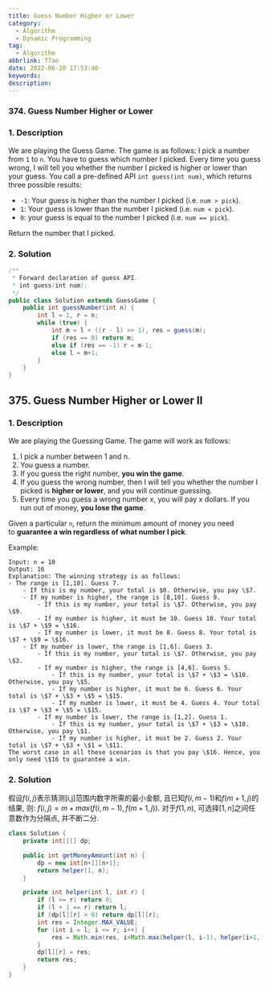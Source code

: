 ```yaml
---
title: Guess Number Higher or Lower
category:
  - Algorithm
  - Dynamic Programming
tag:
  - Algorithm
abbrlink: 77ae
date: 2022-06-20 17:53:40
keywords:
description:
---
```


### 374. Guess Number Higher or Lower
### 1. Description
We are playing the Guess Game. The game is as follows:
I pick a number from `1` to `n`. You have to guess which number I picked.
Every time you guess wrong, I will tell you whether the number I picked is higher or lower than your guess.
You call a pre-defined API `int guess(int num)`, which returns three possible results:
* `-1`: Your guess is higher than the number I picked (i.e. `num > pick`).
* `1`: Your guess is lower than the number I picked (i.e. `num < pick`).
* `0`: your guess is equal to the number I picked (i.e. `num == pick`).

Return the number that I picked.

### 2. Solution
```java
/** 
 * Forward declaration of guess API.
 * int guess(int num);
 */
public class Solution extends GuessGame {
    public int guessNumber(int n) {
        int l = 1, r = n;
        while (true) {
            int m = l + ((r - l) >> 1), res = guess(m);
            if (res == 0) return m;
            else if (res == -1) r = m-1;
            else l = m+1;
        }
    }
}
```


## 375. Guess Number Higher or Lower II
### 1. Description
We are playing the Guessing Game. The game will work as follows:
1. I pick a number between 1 and n.
2. You guess a number.
3. If you guess the right number, **you win the game**.
4. If you guess the wrong number, then I will tell you whether the number I picked is **higher or lower**, and you will continue guessing.
5. Every time you guess a wrong number x, you will pay x dollars. If you run out of money, **you lose the game**.

Given a particular `n`, return the minimum amount of money you need to **guarantee a win regardless of what number I pick**.

Example:
```
Input: n = 10
Output: 16
Explanation: The winning strategy is as follows:
- The range is [1,10]. Guess 7.
    - If this is my number, your total is $0. Otherwise, you pay \$7.
    - If my number is higher, the range is [8,10]. Guess 9.
        - If this is my number, your total is \$7. Otherwise, you pay \$9.
        - If my number is higher, it must be 10. Guess 10. Your total is \$7 + \$9 = \$16.
        - If my number is lower, it must be 8. Guess 8. Your total is \$7 + \$9 = \$16.
    - If my number is lower, the range is [1,6]. Guess 3.
        - If this is my number, your total is \$7. Otherwise, you pay \$3.
        - If my number is higher, the range is [4,6]. Guess 5.
            - If this is my number, your total is \$7 + \$3 = \$10. Otherwise, you pay \$5.
            - If my number is higher, it must be 6. Guess 6. Your total is \$7 + \$3 + \$5 = \$15.
            - If my number is lower, it must be 4. Guess 4. Your total is \$7 + \$3 + \$5 = \$15.
        - If my number is lower, the range is [1,2]. Guess 1.
            - If this is my number, your total is \$7 + \$3 = \$10. Otherwise, you pay \$1.
            - If my number is higher, it must be 2. Guess 2. Your total is \$7 + \$3 + \$1 = \$11.
The worst case in all these scenarios is that you pay \$16. Hence, you only need \$16 to guarantee a win.
```

### 2. Solution
假设$f(i,j)$表示猜测[i,j]范围内数字所需的最小金额, 且已知$f(i,m-1)$和$f(m+1,j)$的结果, 则: $f(i,j) = m + max(f(i,m-1), f(m+1,j))$. 对于$f(1,n)$, 可选择$[1,n]$之间任意数作为分隔点, 并不断二分.

```java
class Solution {
    private int[][] dp;

    public int getMoneyAmount(int n) {
        dp = new int[n+1][n+1];
        return helper(1, n);
    }

    private int helper(int l, int r) {
        if (l >= r) return 0; 
        if (l + 1 == r) return l;
        if (dp[l][r] > 0) return dp[l][r];
        int res = Integer.MAX_VALUE;
        for (int i = l; i <= r; i++) {
            res = Math.min(res, i+Math.max(helper(l, i-1), helper(i+1, r)));
        }
        dp[l][r] = res;
        return res;
    }
}
```
